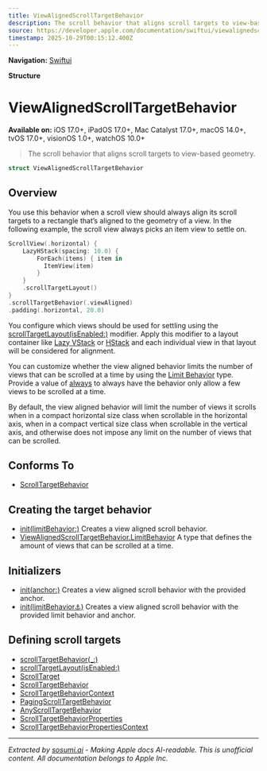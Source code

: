 ```yaml
---
title: ViewAlignedScrollTargetBehavior
description: The scroll behavior that aligns scroll targets to view-based geometry.
source: https://developer.apple.com/documentation/swiftui/viewalignedscrolltargetbehavior
timestamp: 2025-10-29T00:15:12.400Z
---
```


**Navigation:** [Swiftui](/documentation/swiftui)

**Structure**

# ViewAlignedScrollTargetBehavior

**Available on:** iOS 17.0+, iPadOS 17.0+, Mac Catalyst 17.0+, macOS 14.0+, tvOS 17.0+, visionOS 1.0+, watchOS 10.0+

> The scroll behavior that aligns scroll targets to view-based geometry.

```swift
struct ViewAlignedScrollTargetBehavior
```

## Overview

You use this behavior when a scroll view should always align its scroll targets to a rectangle that’s aligned to the geometry of a view. In the following example, the scroll view always picks an item view to settle on.

```swift
ScrollView(.horizontal) {
    LazyHStack(spacing: 10.0) {
        ForEach(items) { item in
          ItemView(item)
        }
    }
    .scrollTargetLayout()
}
.scrollTargetBehavior(.viewAligned)
.padding(.horizontal, 20.0)
```

You configure which views should be used for settling using the [scrollTargetLayout(isEnabled:)](/documentation/swiftui/view/scrolltargetlayout(isenabled:)) modifier. Apply this modifier to a layout container like [Lazy VStack](/documentation/swiftui/lazyvstack) or [HStack](/documentation/swiftui/hstack) and each individual view in that layout will be considered for alignment.

You can customize whether the view aligned behavior limits the number of views that can be scrolled at a time by using the [Limit Behavior](/documentation/swiftui/viewalignedscrolltargetbehavior/limitbehavior) type. Provide a value of [always](/documentation/swiftui/viewalignedscrolltargetbehavior/limitbehavior/always) to always have the behavior only allow a few views to be scrolled at a time.

By default, the view aligned behavior will limit the number of views it scrolls when in a compact horizontal size class when scrollable in the horizontal axis, when in a compact vertical size class when scrollable in the vertical axis, and otherwise does not impose any limit on the number of views that can be scrolled.

## Conforms To

- [ScrollTargetBehavior](/documentation/swiftui/scrolltargetbehavior)

## Creating the target behavior

- [init(limitBehavior:)](/documentation/swiftui/viewalignedscrolltargetbehavior/init(limitbehavior:)) Creates a view aligned scroll behavior.
- [ViewAlignedScrollTargetBehavior.LimitBehavior](/documentation/swiftui/viewalignedscrolltargetbehavior/limitbehavior) A type that defines the amount of views that can be scrolled at a time.

## Initializers

- [init(anchor:)](/documentation/swiftui/viewalignedscrolltargetbehavior/init(anchor:)) Creates a view aligned scroll behavior with the provided anchor.
- [init(limitBehavior:anchor:)](/documentation/swiftui/viewalignedscrolltargetbehavior/init(limitbehavior:anchor:)) Creates a view aligned scroll behavior with the provided limit behavior and anchor.

## Defining scroll targets

- [scrollTargetBehavior(_:)](/documentation/swiftui/view/scrolltargetbehavior(_:))
- [scrollTargetLayout(isEnabled:)](/documentation/swiftui/view/scrolltargetlayout(isenabled:))
- [ScrollTarget](/documentation/swiftui/scrolltarget)
- [ScrollTargetBehavior](/documentation/swiftui/scrolltargetbehavior)
- [ScrollTargetBehaviorContext](/documentation/swiftui/scrolltargetbehaviorcontext)
- [PagingScrollTargetBehavior](/documentation/swiftui/pagingscrolltargetbehavior)
- [AnyScrollTargetBehavior](/documentation/swiftui/anyscrolltargetbehavior)
- [ScrollTargetBehaviorProperties](/documentation/swiftui/scrolltargetbehaviorproperties)
- [ScrollTargetBehaviorPropertiesContext](/documentation/swiftui/scrolltargetbehaviorpropertiescontext)

---

*Extracted by [sosumi.ai](https://sosumi.ai) - Making Apple docs AI-readable.*
*This is unofficial content. All documentation belongs to Apple Inc.*

